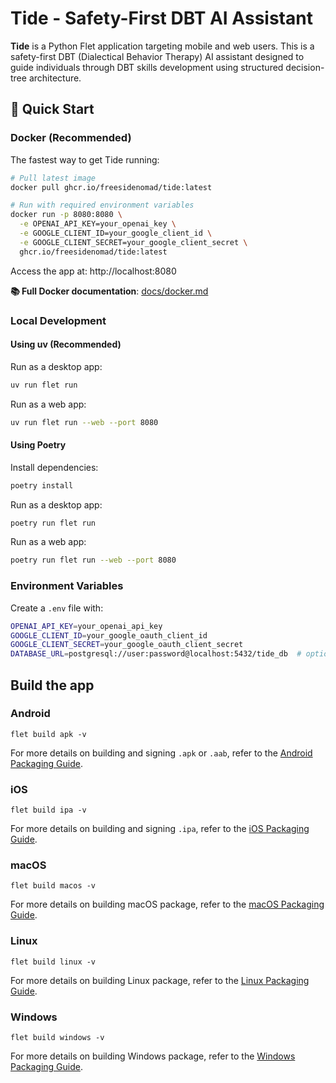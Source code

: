 # Tide - Safety-First DBT AI Assistant

**Tide** is a Python Flet application targeting mobile and web users. This is a safety-first DBT (Dialectical Behavior Therapy) AI assistant designed to guide individuals through DBT skills development using structured decision-tree architecture.

## 🚀 Quick Start

### Docker (Recommended)

The fastest way to get Tide running:

```bash
# Pull latest image
docker pull ghcr.io/freesidenomad/tide:latest

# Run with required environment variables
docker run -p 8080:8080 \
  -e OPENAI_API_KEY=your_openai_key \
  -e GOOGLE_CLIENT_ID=your_google_client_id \
  -e GOOGLE_CLIENT_SECRET=your_google_client_secret \
  ghcr.io/freesidenomad/tide:latest
```

Access the app at: http://localhost:8080

**📚 Full Docker documentation**: [docs/docker.md](docs/docker.md)

### Local Development

#### Using uv (Recommended)

Run as a desktop app:
```bash
uv run flet run
```

Run as a web app:
```bash
uv run flet run --web --port 8080
```

#### Using Poetry

Install dependencies:
```bash
poetry install
```

Run as a desktop app:
```bash
poetry run flet run
```

Run as a web app:
```bash
poetry run flet run --web --port 8080
```

### Environment Variables

Create a `.env` file with:
```bash
OPENAI_API_KEY=your_openai_api_key
GOOGLE_CLIENT_ID=your_google_oauth_client_id
GOOGLE_CLIENT_SECRET=your_google_oauth_client_secret
DATABASE_URL=postgresql://user:password@localhost:5432/tide_db  # optional
```

## Build the app

### Android

```
flet build apk -v
```

For more details on building and signing `.apk` or `.aab`, refer to the [Android Packaging Guide](https://flet.dev/docs/publish/android/).

### iOS

```
flet build ipa -v
```

For more details on building and signing `.ipa`, refer to the [iOS Packaging Guide](https://flet.dev/docs/publish/ios/).

### macOS

```
flet build macos -v
```

For more details on building macOS package, refer to the [macOS Packaging Guide](https://flet.dev/docs/publish/macos/).

### Linux

```
flet build linux -v
```

For more details on building Linux package, refer to the [Linux Packaging Guide](https://flet.dev/docs/publish/linux/).

### Windows

```
flet build windows -v
```

For more details on building Windows package, refer to the [Windows Packaging Guide](https://flet.dev/docs/publish/windows/).
